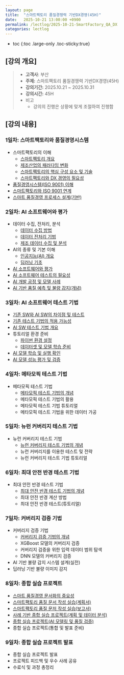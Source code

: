 ```yaml
---
layout: page
title:  "스마트팩토리 품질경쟁력 기반DX경영(45H)"
date:   2025-10-21 13:00:00 +0900
permalink: /lectlog/2025-10-21-SmartFactory_QA_DX
categories: lectlog
---
```

* toc
{:toc .large-only .toc-sticky:true}


## [강의 개요]

> - **고객사**: 부산
> - **주제:** 스마트팩토리 품질경쟁력 기반DX경영(45H)
> - **강의기간:** 2025.10.21 ~ 2025.10.31
> - **강의시간:** 45H
> - 비고
>   - 강의의 진행은 상황에 맞게 조절하여 진행함


## [강의 내용]

### 1일차: 스마트팩토리와 품질경영시스템
- 스마트팩토리의 이해
    - [스마트팩토리 개요](/materials/S06-01-01-01_01-SmartFactoryOverview)
    - [제조산업의 패러다임 변화](/materials/S06-01-01-02_01-ParadigmShiftInTheManufacturingIndustry)
    - [스마트팩토리의 핵심 구성 요소 및 기술](/materials/S06-01-03-01_01-SmartFactoryComponents)
    - [스마트팩토리와 DX 경영의 필요성](/materials/S06-03-01-01_01-DxManagement)
- [품질경영시스템(ISO 9001) 이해](/materials/S06-03-02-01_01-Iso9001Overview)
- [스마트팩토리와 ISO 9001 연계](/materials/S06-03-03-01_01-SmartFactoryXIso9001)
- [스마트 품질경영 프로세스 설계(기반)](/materials/S06-03-04-01_01-DxManagementProcess)

### 2일차: AI 소프트웨어와 평가
- 데이터 수집, 전처리, 분석
    - [데이터 수집 방법](/materials/S02-02-01-01_01-DataCollection)
    - [데이터 전처리 기법](/materials/S02-02-02-01_01-DataPreprocess)
    - [제조 데이터 수집 및 분석](/materials/S06-04-01-01_01-ManufacturingDataCollectAndAnalyze)
- AI의 종류 및 기본 이해
    - [인공지능(AI) 개요](/materials/S03-01-01-01_01-AiOverview)
    - [딥러닝 기초](/materials/S03-03-01-01_01-DeepLearningOverview)
- [AI 소프트웨어와 평가](/materials/S03-10-01-01_01-AiSwEvaluation)
- [AI 소프트웨어 테스트의 필요성](/materials/S03-10-01-02_01-AiSwTestOverview)
- [AI 개발 공정 및 모델 사례](/materials/S06-04-02-01_01-AiDevelopmentProcessAndModelExamples)
- [AI 기반 품질 예측 및 불량 감지(개념)](/materials/S06-04-03-01_01-AiBasedQualityPredictionAndDefectDetection)

### 3일차: AI 소프트웨어 테스트 기법
- [기존 SW와 AI SW의 차이점 및 테스트](/materials/S03-10-01-03_01-ExistingSwAndAiSwComparison)
- [기존 테스트 기법의 적용 가능성](/materials/S03-10-01-04_01-ExistingTestingTechniques)
- [AI SW 테스트 기법 개요](/materials/S03-10-01-05_01-AiSwTestingTechniques)
- 튜토리얼 환경 준비
    - [파이썬 환경 설정](/materials/S03-10-02-01_01-TutorialPreparation)
    - [데이터셋 및 모델 학습 준비](/materials/S03-10-02-01_02-DatasetAndModelTrainingPreparation)
- [AI 모델 학습 및 실행 확인](/materials/S03-10-02-02_01-AiModelTrainingAndVerification)
- [AI 모델 성능 평가 및 검증](/materials/S03-10-02-03_01-AiModelEvaluationAndValidation)

### 4일차: 메타모픽 테스트 기법
- 메타모픽 테스트 기법
    - [메타모픽 테스트 기법의 개념](/materials/S03-10-02-04_01-MetamorphicTestOverview)
    - 메타모픽 테스트 기법의 활용
    - 메타모픽 테스트 기법 튜토리얼
    - 메타모픽 테스트 기법을 위한 데이터 가공

### 5일차: 뉴런 커버리지 테스트 기법
- 뉴런 커버리지 테스트 기법
    - [뉴런 커버리지 테스트 기법의 개념](/materials/S03-10-02-05_01-NeuronCoverageTestOverview)
    - 뉴런 커버리지를 이용한 테스트 및 전략
    - 뉴런 커버리지 테스트 기법 튜토리얼

### 6일차: 최대 안전 반경 테스트 기법
- 최대 안전 반경 테스트 기법
    - [최대 안전 반경 테스트 기법의 개념](/materials/S03-10-02-06_01-MaximumSafetyRadiusTestOverview)
    - 최대 안전 반경 계산 방법
    - 최대 안전 반경 테스트(튜토리얼)

### 7일차: 커버리지 검증 기법
- 커버리지 검증 기법
    - [커버리지 검증 기법의 개념](/materials/S03-10-02-07_01-CoverageVerificationOverview)
    - XGBoost 모델의 커버리지 검증
    - 커버리지 검증을 위한 입력 데이터 범위 탐색
    - DNN 모델의 커버리지 검증
- AI 기반 불량 감지 시스템 설계(실전)
- 딥러닝 기반 불량 이미지 감지

### 8일차: 종합 실습 프로젝트
- [스마트 품질경영 문서화의 중요성](/materials/S06-03-05-01_01-DxManagementDocumentation)
- [스마트팩토리 품질 문서 작성 실습(계획서)](/materials/S06-03-06-01_01-QualityDocumentationPlan)
- [스마트팩토리 품질 문저 작성 실습(보고서)](/materials/S06-03-06-02_01-QualityDocumentationReport)
- [사례 기반 종합 실습 프로젝트(계획 및 데이터 분석)](/materials/S06-09-01-01_01-PlanningAndDataAnalysisPrj)
- [종합 실습 프로젝트(AI 모델링 및 품질 검증)](/materials/S06-09-02-01_01-AiModelingAndQualityVerificationPrj)
- 종합 실습 프로젝트(통합 및 발표 준비)

### 9일차: 종합 실습 프로젝트 발표
- 종합 실습 프로젝트 발표
- 프로젝트 피드백 및 우수 사례 공유
- 수료식 및 과정 총정리
